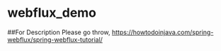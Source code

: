 # webflux_demo

##For Description Please go throw,
https://howtodoinjava.com/spring-webflux/spring-webflux-tutorial/
